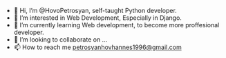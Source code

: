 - 👋 Hi, I’m @HovoPetrosyan, self-taught Python developer.
- 👀 I’m interested in Web Development, Especially in Django.
- 🌱 I’m currently learning Web development, to become more proffesional developer.
- 💞️ I’m looking to collaborate on ...
- 📫 How to reach me petrosyanhovhannes1996@gmail.com



